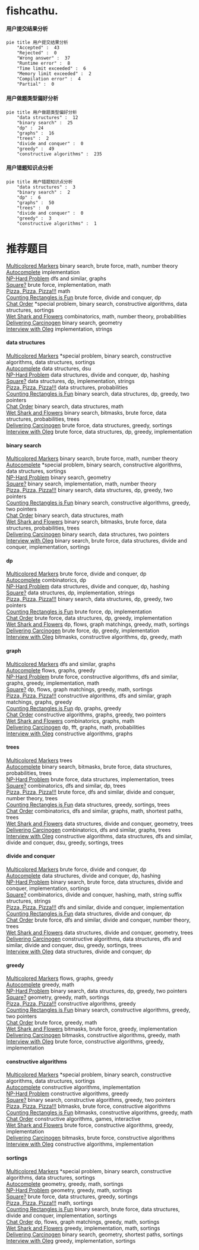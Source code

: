 # fishcathu.
<!-- tabs:start -->
#### **用户提交结果分析**

```mermaid
pie title 用户提交结果分析
    "Accepted" :  43
    "Rejected" :  0
    "Wrong answer" :  37
    "Runtime error" :  8
    "Time limit exceeded" :  6
    "Memory limit exceeded" :  2
    "Compilation error" :  4
    "Partial" :  0
```
#### **用户做题类型偏好分析**

```mermaid
pie title 用户做题类型偏好分析
    "data structures" :  12
    "binary search" :  25
    "dp" :  24
    "graphs" :  16
    "trees" :  2
    "divide and conquer" :  0
    "greedy" :  49
    "constructive algorithms" :  235
```
#### **用户错题知识点分析**

```mermaid
pie title 用户错题知识点分析
    "data structures" :  3
    "binary search" :  2
    "dp" :  6
    "graphs" :  50
    "trees" :  0
    "divide and conquer" :  0
    "greedy" :  3
    "constructive algorithms" :  1
```
<!-- tabs:end -->
# 推荐题目
[Multicolored Markers](http://codeforces.com/problemset/problem/1029/F)		binary search,
                        brute force,
                        math,
                        number theory		  
[Autocomplete](http://codeforces.com/problemset/problem/53/A)		implementation		  
[NP-Hard Problem](http://codeforces.com/problemset/problem/687/A)		dfs and similar,
                        graphs		  
[Square?](http://codeforces.com/problemset/problem/1351/B)		brute force,
                        implementation,
                        math		  
[Pizza, Pizza, Pizza!!!](http://codeforces.com/problemset/problem/979/A)		math		  
[Counting Rectangles is Fun](http://codeforces.com/problemset/problem/372/B)		brute force,
                        divide and conquer,
                        dp		  
[Chat Order](http://codeforces.com/problemset/problem/637/B)		*special problem,
                        binary search,
                        constructive algorithms,
                        data structures,
                        sortings		  
[Wet Shark and Flowers](http://codeforces.com/problemset/problem/621/C)		combinatorics,
                        math,
                        number theory,
                        probabilities		  
[Delivering Carcinogen](http://codeforces.com/problemset/problem/198/C)		binary search,
                        geometry		  
[Interview with Oleg](http://codeforces.com/problemset/problem/729/A)		implementation,
                        strings		  
<!-- tabs:start -->
#### **data structures**
[Multicolored Markers](http://codeforces.com/problemset/problem/637/B)		*special problem,
                        binary search,
                        constructive algorithms,
                        data structures,
                        sortings		  
[Autocomplete](http://codeforces.com/problemset/problem/896/E)		data structures,
                        dsu		  
[NP-Hard Problem](http://codeforces.com/problemset/problem/1223/F)		data structures,
                        divide and conquer,
                        dp,
                        hashing		  
[Square?](http://codeforces.com/problemset/problem/1473/D)		data structures,
                        dp,
                        implementation,
                        strings		  
[Pizza, Pizza, Pizza!!!](http://codeforces.com/problemset/problem/840/D)		data structures,
                        probabilities		  
[Counting Rectangles is Fun](http://codeforces.com/problemset/problem/1492/C)		binary search,
                        data structures,
                        dp,
                        greedy,
                        two pointers		  
[Chat Order](http://codeforces.com/problemset/problem/1490/G)		binary search,
                        data structures,
                        math		  
[Wet Shark and Flowers](http://codeforces.com/problemset/problem/1479/D)		binary search,
                        bitmasks,
                        brute force,
                        data structures,
                        probabilities,
                        trees		  
[Delivering Carcinogen](http://codeforces.com/problemset/problem/1497/A)		brute force,
                        data structures,
                        greedy,
                        sortings		  
[Interview with Oleg](http://codeforces.com/problemset/problem/1491/C)		brute force,
                        data structures,
                        dp,
                        greedy,
                        implementation		  
#### **binary search**
[Multicolored Markers](http://codeforces.com/problemset/problem/1029/F)		binary search,
                        brute force,
                        math,
                        number theory		  
[Autocomplete](http://codeforces.com/problemset/problem/637/B)		*special problem,
                        binary search,
                        constructive algorithms,
                        data structures,
                        sortings		  
[NP-Hard Problem](http://codeforces.com/problemset/problem/198/C)		binary search,
                        geometry		  
[Square?](http://codeforces.com/problemset/problem/1098/E)		binary search,
                        implementation,
                        math,
                        number theory		  
[Pizza, Pizza, Pizza!!!](http://codeforces.com/problemset/problem/1492/C)		binary search,
                        data structures,
                        dp,
                        greedy,
                        two pointers		  
[Counting Rectangles is Fun](http://codeforces.com/problemset/problem/1463/D)		binary search,
                        constructive algorithms,
                        greedy,
                        two pointers		  
[Chat Order](http://codeforces.com/problemset/problem/1490/G)		binary search,
                        data structures,
                        math		  
[Wet Shark and Flowers](http://codeforces.com/problemset/problem/1479/D)		binary search,
                        bitmasks,
                        brute force,
                        data structures,
                        probabilities,
                        trees		  
[Delivering Carcinogen](http://codeforces.com/problemset/problem/1436/E)		binary search,
                        data structures,
                        two pointers		  
[Interview with Oleg](http://codeforces.com/problemset/problem/1461/D)		binary search,
                        brute force,
                        data structures,
                        divide and conquer,
                        implementation,
                        sortings		  
#### **dp**
[Multicolored Markers](http://codeforces.com/problemset/problem/372/B)		brute force,
                        divide and conquer,
                        dp		  
[Autocomplete](http://codeforces.com/problemset/problem/840/C)		combinatorics,
                        dp		  
[NP-Hard Problem](http://codeforces.com/problemset/problem/1223/F)		data structures,
                        divide and conquer,
                        dp,
                        hashing		  
[Square?](http://codeforces.com/problemset/problem/1473/D)		data structures,
                        dp,
                        implementation,
                        strings		  
[Pizza, Pizza, Pizza!!!](http://codeforces.com/problemset/problem/1492/C)		binary search,
                        data structures,
                        dp,
                        greedy,
                        two pointers		  
[Counting Rectangles is Fun](https://codeforces.com/contest/1457/problem/C)		brute force,
                        dp,
                        implementation		  
[Chat Order](http://codeforces.com/problemset/problem/1491/C)		brute force,
                        data structures,
                        dp,
                        greedy,
                        implementation		  
[Wet Shark and Flowers](http://codeforces.com/problemset/problem/1437/C)		dp,
                        flows,
                        graph matchings,
                        greedy,
                        math,
                        sortings		  
[Delivering Carcinogen](http://codeforces.com/problemset/problem/1499/B)		brute force,
                        dp,
                        greedy,
                        implementation		  
[Interview with Oleg](http://codeforces.com/problemset/problem/1491/D)		bitmasks,
                        constructive algorithms,
                        dp,
                        greedy,
                        math		  
#### **graph**
[Multicolored Markers](http://codeforces.com/problemset/problem/687/A)		dfs and similar,
                        graphs		  
[Autocomplete](http://codeforces.com/problemset/problem/884/F)		flows,
                        graphs,
                        greedy		  
[NP-Hard Problem](http://codeforces.com/problemset/problem/1487/C)		brute force,
                        constructive algorithms,
                        dfs and similar,
                        graphs,
                        greedy,
                        implementation,
                        math		  
[Square?](http://codeforces.com/problemset/problem/1437/C)		dp,
                        flows,
                        graph matchings,
                        greedy,
                        math,
                        sortings		  
[Pizza, Pizza, Pizza!!!](http://codeforces.com/problemset/problem/1470/D)		constructive algorithms,
                        dfs and similar,
                        graph matchings,
                        graphs,
                        greedy		  
[Counting Rectangles is Fun](http://codeforces.com/problemset/problem/1476/C)		dp,
                        graphs,
                        greedy		  
[Chat Order](http://codeforces.com/problemset/problem/1304/D)		constructive algorithms,
                        graphs,
                        greedy,
                        two pointers		  
[Wet Shark and Flowers](http://codeforces.com/problemset/problem/1475/C)		combinatorics,
                        graphs,
                        math		  
[Delivering Carcinogen](http://codeforces.com/problemset/problem/553/E)		dp,
                        fft,
                        graphs,
                        math,
                        probabilities		  
[Interview with Oleg](http://codeforces.com/problemset/problem/1495/C)		constructive algorithms,
                        graphs		  
#### **trees**
[Multicolored Markers](http://codeforces.com/problemset/problem/1188/A1)		trees		  
[Autocomplete](http://codeforces.com/problemset/problem/1479/D)		binary search,
                        bitmasks,
                        brute force,
                        data structures,
                        probabilities,
                        trees		  
[NP-Hard Problem](http://codeforces.com/problemset/problem/1511/C)		brute force,
                        data structures,
                        implementation,
                        trees		  
[Square?](http://codeforces.com/problemset/problem/1499/F)		combinatorics,
                        dfs and similar,
                        dp,
                        trees		  
[Pizza, Pizza, Pizza!!!](http://codeforces.com/problemset/problem/1491/E)		brute force,
                        dfs and similar,
                        divide and conquer,
                        number theory,
                        trees		  
[Counting Rectangles is Fun](http://codeforces.com/problemset/problem/1466/D)		data structures,
                        greedy,
                        sortings,
                        trees		  
[Chat Order](http://codeforces.com/problemset/problem/1495/D)		combinatorics,
                        dfs and similar,
                        graphs,
                        math,
                        shortest paths,
                        trees		  
[Wet Shark and Flowers](http://codeforces.com/problemset/problem/1303/G)		data structures,
                        divide and conquer,
                        geometry,
                        trees		  
[Delivering Carcinogen](http://codeforces.com/problemset/problem/1454/E)		combinatorics,
                        dfs and similar,
                        graphs,
                        trees		  
[Interview with Oleg](http://codeforces.com/problemset/problem/1494/D)		constructive algorithms,
                        data structures,
                        dfs and similar,
                        divide and conquer,
                        dsu,
                        greedy,
                        sortings,
                        trees		  
#### **divide and conquer**
[Multicolored Markers](http://codeforces.com/problemset/problem/372/B)		brute force,
                        divide and conquer,
                        dp		  
[Autocomplete](http://codeforces.com/problemset/problem/1223/F)		data structures,
                        divide and conquer,
                        dp,
                        hashing		  
[NP-Hard Problem](http://codeforces.com/problemset/problem/1461/D)		binary search,
                        brute force,
                        data structures,
                        divide and conquer,
                        implementation,
                        sortings		  
[Square?](http://codeforces.com/problemset/problem/1466/G)		combinatorics,
                        divide and conquer,
                        hashing,
                        math,
                        string suffix structures,
                        strings		  
[Pizza, Pizza, Pizza!!!](http://codeforces.com/problemset/problem/1490/D)		dfs and similar,
                        divide and conquer,
                        implementation		  
[Counting Rectangles is Fun](https://codeforces.com/contest/1483/problem/C)		data structures,
                        divide and conquer,
                        dp		  
[Chat Order](http://codeforces.com/problemset/problem/1491/E)		brute force,
                        dfs and similar,
                        divide and conquer,
                        number theory,
                        trees		  
[Wet Shark and Flowers](http://codeforces.com/problemset/problem/1303/G)		data structures,
                        divide and conquer,
                        geometry,
                        trees		  
[Delivering Carcinogen](http://codeforces.com/problemset/problem/1494/D)		constructive algorithms,
                        data structures,
                        dfs and similar,
                        divide and conquer,
                        dsu,
                        greedy,
                        sortings,
                        trees		  
[Interview with Oleg](http://codeforces.com/problemset/problem/1482/E)		data structures,
                        divide and conquer,
                        dp		  
#### **greedy**
[Multicolored Markers](http://codeforces.com/problemset/problem/884/F)		flows,
                        graphs,
                        greedy		  
[Autocomplete](http://codeforces.com/problemset/problem/569/B)		greedy,
                        math		  
[NP-Hard Problem](http://codeforces.com/problemset/problem/1492/C)		binary search,
                        data structures,
                        dp,
                        greedy,
                        two pointers		  
[Square?](https://codeforces.com/contest/1496/problem/C)		geometry,
                        greedy,
                        math,
                        sortings		  
[Pizza, Pizza, Pizza!!!](http://codeforces.com/problemset/problem/1493/A)		constructive algorithms,
                        greedy		  
[Counting Rectangles is Fun](http://codeforces.com/problemset/problem/1463/D)		binary search,
                        constructive algorithms,
                        greedy,
                        two pointers		  
[Chat Order](http://codeforces.com/problemset/problem/1462/C)		brute force,
                        greedy,
                        math		  
[Wet Shark and Flowers](http://codeforces.com/problemset/problem/1494/B)		bitmasks,
                        brute force,
                        greedy,
                        implementation		  
[Delivering Carcinogen](http://codeforces.com/problemset/problem/1492/D)		bitmasks,
                        constructive algorithms,
                        greedy,
                        math		  
[Interview with Oleg](https://codeforces.com/contest/1483/problem/A)		brute force,
                        constructive algorithms,
                        greedy,
                        implementation		  
#### **constructive algorithms**
[Multicolored Markers](http://codeforces.com/problemset/problem/637/B)		*special problem,
                        binary search,
                        constructive algorithms,
                        data structures,
                        sortings		  
[Autocomplete](http://codeforces.com/problemset/problem/268/C)		constructive algorithms,
                        implementation		  
[NP-Hard Problem](http://codeforces.com/problemset/problem/1493/A)		constructive algorithms,
                        greedy		  
[Square?](http://codeforces.com/problemset/problem/1463/D)		binary search,
                        constructive algorithms,
                        greedy,
                        two pointers		  
[Pizza, Pizza, Pizza!!!](https://codeforces.com/contest/1456/problem/B)		bitmasks,
                        brute force,
                        constructive algorithms		  
[Counting Rectangles is Fun](http://codeforces.com/problemset/problem/1492/D)		bitmasks,
                        constructive algorithms,
                        greedy,
                        math		  
[Chat Order](https://codeforces.com/contest/1504/problem/D)		constructive algorithms,
                        games,
                        interactive		  
[Wet Shark and Flowers](https://codeforces.com/contest/1483/problem/A)		brute force,
                        constructive algorithms,
                        greedy,
                        implementation		  
[Delivering Carcinogen](https://codeforces.com/contest/1457/problem/D)		bitmasks,
                        brute force,
                        constructive algorithms		  
[Interview with Oleg](http://codeforces.com/problemset/problem/1513/A)		constructive algorithms,
                        implementation		  
#### **sortings**
[Multicolored Markers](http://codeforces.com/problemset/problem/637/B)		*special problem,
                        binary search,
                        constructive algorithms,
                        data structures,
                        sortings		  
[Autocomplete](https://codeforces.com/contest/1496/problem/C)		geometry,
                        greedy,
                        math,
                        sortings		  
[NP-Hard Problem](http://codeforces.com/problemset/problem/1495/A)		geometry,
                        greedy,
                        math,
                        sortings		  
[Square?](http://codeforces.com/problemset/problem/1497/A)		brute force,
                        data structures,
                        greedy,
                        sortings		  
[Pizza, Pizza, Pizza!!!](http://codeforces.com/problemset/problem/1427/A)		math,
                        sortings		  
[Counting Rectangles is Fun](http://codeforces.com/problemset/problem/1461/D)		binary search,
                        brute force,
                        data structures,
                        divide and conquer,
                        implementation,
                        sortings		  
[Chat Order](http://codeforces.com/problemset/problem/1437/C)		dp,
                        flows,
                        graph matchings,
                        greedy,
                        math,
                        sortings		  
[Wet Shark and Flowers](http://codeforces.com/problemset/problem/1473/A)		greedy,
                        implementation,
                        math,
                        sortings		  
[Delivering Carcinogen](http://codeforces.com/problemset/problem/1486/B)		binary search,
                        geometry,
                        shortest paths,
                        sortings		  
[Interview with Oleg](http://codeforces.com/problemset/problem/1480/B)		greedy,
                        implementation,
                        sortings		  
<!-- tabs:end -->
